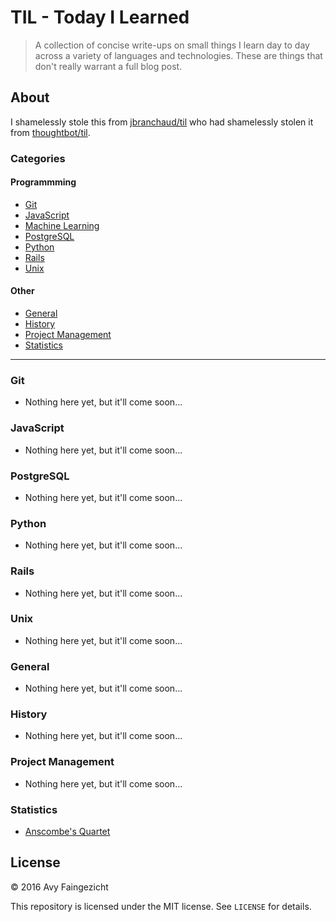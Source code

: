 # TIL - Today I Learned

> A collection of concise write-ups on small things I learn day to day across a
> variety of languages and technologies. These are things that don't really
> warrant a full blog post.

## About

I shamelessly stole this from
[jbranchaud/til](https://github.com/jbranchaud/til) who had shamelessly stolen it from
[thoughtbot/til](https://github.com/thoughtbot/til).

### Categories

#### Programmming
* [Git](#git)
* [JavaScript](#javascript)
* [Machine Learning](#machine-learning)
* [PostgreSQL](#postgresql)
* [Python](#python)
* [Rails](#rails)
* [Unix](#unix)

#### Other
* [General](#general)
* [History](#history)
* [Project Management](#project-management)
* [Statistics](#statistics)


---

### Git
  - Nothing here yet, but it'll come soon...

### JavaScript
  - Nothing here yet, but it'll come soon...

### PostgreSQL
  - Nothing here yet, but it'll come soon...

### Python
  - Nothing here yet, but it'll come soon...

### Rails
  - Nothing here yet, but it'll come soon...

### Unix
  - Nothing here yet, but it'll come soon...

### General
  - Nothing here yet, but it'll come soon...

### History
  - Nothing here yet, but it'll come soon...

### Project Management
  - Nothing here yet, but it'll come soon...

### Statistics
  - [Anscombe's Quartet](statistics/anscombes-quartet.md)


## License

&copy; 2016 Avy Faingezicht

This repository is licensed under the MIT license. See `LICENSE` for details.
